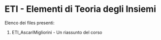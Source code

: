 # ETI - Elementi di Teoria degli Insiemi
Elenco dei files presenti:

1) ETI_AscariMigliorini - Un riassunto del corso
